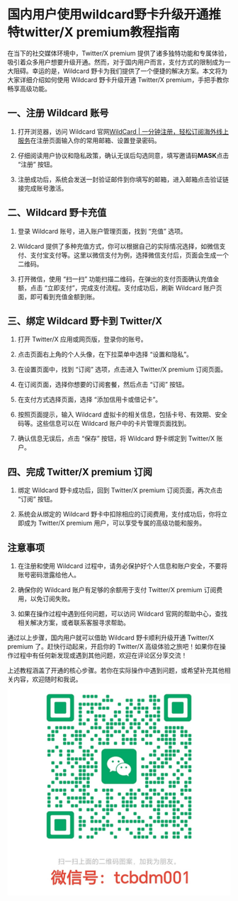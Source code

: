 # 国内用户使用wildcard野卡升级开通推特twitter/X premium教程指南

在当下的社交媒体环境中，Twitter/X premium 提供了诸多独特功能和专属体验，吸引着众多用户想要升级开通。然而，对于国内用户而言，支付方式的限制成为一大阻碍。幸运的是，Wildcard 野卡为我们提供了一个便捷的解决方案。本文将为大家详细介绍如何使用 Wildcard 野卡升级开通 Twitter/X premium，手把手教你畅享高级功能。

## 一、注册 Wildcard 账号

1. 打开浏览器，访问 Wildcard 官网[WildCard | 一分钟注册，轻松订阅海外线上服务](https://bewildcard.com/i/MASK)在注册页面输入你的常用邮箱、设置登录密码。
  
2. 仔细阅读用户协议和隐私政策，确认无误后勾选同意，填写邀请码**MASK**点击 “注册” 按钮。
  
3. 注册成功后，系统会发送一封验证邮件到你填写的邮箱，进入邮箱点击验证链接完成账号激活。
  

## 二、Wildcard 野卡充值

1. 登录 Wildcard 账号，进入账户管理页面，找到 “充值” 选项。
  
2. Wildcard 提供了多种充值方式，你可以根据自己的实际情况选择，如微信支付、支付宝支付等。这里以微信支付为例，选择微信支付后，页面会生成一个二维码。
  
3. 打开微信，使用 “扫一扫” 功能扫描二维码，在弹出的支付页面确认充值金额，点击 “立即支付”，完成支付流程。支付成功后，刷新 Wildcard 账户页面，即可看到充值金额到账。
  

## 三、绑定 Wildcard 野卡到 Twitter/X

1. 打开 Twitter/X 应用或网页版，登录你的账号。
  
2. 点击页面右上角的个人头像，在下拉菜单中选择 “设置和隐私”。
  
3. 在设置页面中，找到 “订阅” 选项，点击进入 Twitter/X premium 订阅页面。
  
4. 在订阅页面，选择你想要的订阅套餐，然后点击 “订阅” 按钮。
  
5. 在支付方式选择页面，选择 “添加信用卡或借记卡”。
  
6. 按照页面提示，输入 Wildcard 虚拟卡的相关信息，包括卡号、有效期、安全码等。这些信息可以在 Wildcard 账户中的卡片管理页面找到。
  
7. 确认信息无误后，点击 “保存” 按钮，将 Wildcard 野卡绑定到 Twitter/X 账户。
  

## 四、完成 Twitter/X premium 订阅

1. 绑定 Wildcard 野卡成功后，回到 Twitter/X premium 订阅页面，再次点击 “订阅” 按钮。
  
2. 系统会从绑定的 Wildcard 野卡中扣除相应的订阅费用，支付成功后，你将立即成为 Twitter/X premium 用户，可以享受专属的高级功能和服务。
  

## 注意事项

1. 在注册和使用 Wildcard 过程中，请务必保护好个人信息和账户安全，不要将账号密码泄露给他人。
  
2. 确保你的 Wildcard 账户有足够的余额用于支付 Twitter/X premium 订阅费用，以免订阅失败。
  
3. 如果在操作过程中遇到任何问题，可以访问 Wildcard 官网的帮助中心，查找相关解决方案，或者联系客服寻求帮助。
  

通过以上步骤，国内用户就可以借助 Wildcard 野卡顺利升级开通 Twitter/X premium 了。赶快行动起来，开启你的 Twitter/X 高级体验之旅吧！如果你在操作过程中有任何新发现或遇到其他问题，欢迎在评论区分享交流！

上述教程涵盖了开通的核心步骤。若你在实际操作中遇到问题，或希望补充其他相关内容，欢迎随时和我说。
![微信图片](/images/wechat.jpg)
